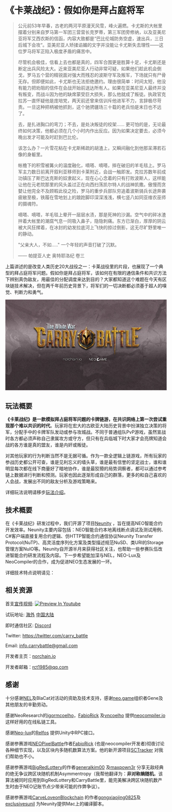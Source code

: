 # 《卡莱战纪》：假如你是拜占庭将军





>   
>
> 公元前53年早春，古老的两河平原漫天风雪，峰火遍燃。卡尤斯的大帐里摆着分别来自罗马第一军团三营营长克罗蒂，第三军团旁修纳，以及亚美尼亚将军艾西农斯的信函，内容大致都是“巴比伦城防务空虚，速出兵，三日后城下会攻“。亚美尼亚人矫揉谄媚的文字并没能让卡尤斯失去理性——这位罗马将军正陷入极度矛盾的痛苦中。
>
> 尽管机会极佳，信看上去也都是真的，四军合围更是胜算十足，卡尤斯还是断定出兵风险太大。近来亚美尼亚人行动非常可疑，如果他们趁此机会倒戈，罗马五个营的精锐面对强大而残忍的波斯守军及叛军，下场就只有尸骨无存。但即便如此，卡尤斯也无法拒绝邀约。理由很简单：时间太短，他没有能力把劝阻的信件在会战开始前送达所有人。如果在亚美尼亚人最终并没有叛变，而战斗因为他的缺席蒙受巨大损失，那么他就成了叛徒。执政官克拉苏一直怀疑他是庞培党，两天前还曾来信训斥他进军不力，言辞极尽苛责。一旦这种把柄被他抓到，这个驰骋疆场三十载的老兵怕是末日也不远了。
>
> 去，是扎进胸口的弯刀；不去，是处决叛徒的绞架…… 更可怕的是，无论最终如何决策，他都必须在几个小时内作出反应。因为如果决定要去，必须今晚出发才可能及时赶到巴比伦。
>
> 该怎么办？一片雪花粘在卡尤斯稀疏的胡渣上，又瞬间融化到他那呆滞若石像的身躯里。
>
> 帐檐下的积雪被篝火的温度融化，嘀嗒、嘀嗒，摔在破旧的羊毛毯上。罗马军主力数日前离开叙利亚移师到卡莱附近，会战一触即发。克拉苏数年前成功镇压了斯巴达克斯的奴隶起义，现在心心念着的只有打败波斯人，这样能让他在元老院那里的风头盖过正在向西扫荡凯尔特人的战神凯撒。傲慢而贪婪让他完全不及顾暇此役之险，罗马的重步兵部队穷追着波斯骑兵长途奔袭疲敝至极，铁履在雪地划上的踉跄脚印深深浅浅，横七竖八如同亚维农巫师的摄魂符。
>
> 嘀嗒、嘀嗒，羊毛毯上晕开一层层水渍，那是死神的沙漏。空气中的碎冰渣拌着大帐里的潮腐气息一同吸入鼻子，隐隐刺痛。东方已渐白，厚厚的阴云被大风狂撵着，在冰封的幼发拉底河上飞快的掠过倒影，这无尽旷野里唯一的静动。
>
> "父亲大人，不如....." 一个年轻的声音打破了沉默。
>
> 
>
> —— 帕提亚人史 奥特耶洛纪 卷三





上篇讲述的是改变人类历史20大战役之一：卡莱战役里的片段，也展现了一个典型的拜占庭将军问题。假如你是拜占庭将军，该如何在有限的通信条件和共识方法下辨别真伪敌友，用最佳的分配调度来达到目的？大家都知道这个难题在今天有区块链技术解决，但在两千年前历史背景下，将军们的一切决断都必须基于超人的嗅觉、判断力和勇气。

![Logo](pics/Logo.jpg)

##  玩法概要

**《卡莱战纪》是一款模拟拜占庭将军问题的卡牌链游，在共识网络上第一次尝试重现那个难以共识的时代**。玩家将在宏大的古欧亚大陆历史背景中扮演独立决策的将军，分配手中的卡牌军队发动或参与攻城战。不同于普通组队PvP游戏，虽然宣战时各方都必须声称自己隶属攻方或守方，但只有在兵临城下时大家才会亮牌知道会战的各方谁是真的盟友，谁是内奸或叛徒。

对其他玩家的行为判断当然不是无据可循。作为一款全逻辑上链游戏，所有玩家的参战历史都公开可查，谁是见利忘义的墙头草，谁是最有信誉的坚定战士，谁和谁明显每次都在线下商量好了暗地协作，谁是最狡猾的局势洞察者，都可以通过参考链上数据进行判断和预测。玩家也因此逐渐形成自己的群落，更多的和自己喜欢的人会战，发展出不同的敌友分析及游戏策略来。

详细玩法说明请移步[玩法介绍](https://github.com/norchain/NEOGameComp/blob/master/%E5%8D%A1%E8%8E%B1%E6%88%98%E7%BA%AA-%E7%8E%A9%E6%B3%95.md)。

## 技术概要

在《卡莱战纪》研发过程中，我们开源了项目[Neunity](https://github.com/norchain/Neunity) ，旨在提高NEO智能合约开发效率。Neunity主要内容包括：NEO智能合约本地离线断点调试及测试用例、C#客户端直接复用合约逻辑、仿HTTP智能合约通信协议Neunity Transfer Protocol(NuTP)、高灵活度序列化方案及类型描述规范NuSD、类URI的Storage管理方案NuIO等。Neunity自开源半月来获得社区关注，也帮助一些参赛队伍改进智能合约研发流程及内容。下一步希望能加深与NEL，NEO-Lux及NeoCompiler的合作，成为促进NEO生态发展的一环。

详细技术特点说明请见：

## 相关资源

首支[宣传视频](https://youtu.be/PdRJCIeihiY):
[![Preview In Youtube](http://www.imageurl.ir/images/68301098834895736863.png)](https://youtu.be/PdRJCIeihiY)

试玩地址: [海外](http://www.norchain.io/neounity)  [中国大陆](http://119.23.254.156/neounity/)

即时通信社区: [Discord](<https://discord.gg/pKQyyrP> )

Twitter: https://twitter.com/carry_battle

Email: info.carrybattle@gmail.com

开发者主页：[norchain.io](norchain.io)

开发者邮箱：rct1985@qq.com



## 感谢

十分感谢[NEL](https://github.com/NewEconoLab)及BlaCat对活动的资助及技术支持，感谢[neo.game](neo.game)组织者Gene及其他朋友的辛勤劳动。

感谢NeoResearch的[igormcoelho](https://github.com/igormcoelho)，[FabioRick](https://github.com/FabioRick) 及[vncoelho](https://github.com/vncoelho) 提供[neocompiler.io](https://neocompiler.io/) 这样好用的在线私链工具。

感谢[Neo-lux](https://github.com/CityOfZion/neo-lux)的[Relfos](https://github.com/Relfos) 提供Unity中RPC接口。

感谢参赛游戏[NEOPixelBattle](https://github.com/NEOGaming/NEOGames/tree/master/NEOPixelBattle)作者[FabioRick](https://github.com/FabioRick) (也是neocompiler开发者)彻夜讨论各种细节实现，以及区块内多随机数算法方案。他的新开源项目[SCTracker](https://github.com/FabioRick/SCTracker) 对我们帮助也不小。

感谢参赛游戏[BigRedLottery](https://github.com/generalkim00/neogame)的作者[generalkim00](https://github.com/generalkim00) 及[maxpown3r](https://github.com/maxpown3r) 分享无敌经典的绝无争议跨区块随机机制Asymmentropy（我帮他翻译为：**非对称熵随机**。该算法被同时应用到BigRedLottery和CarryBattle里，能完美解决跨区块随机数产生时由于NEO记账节点少带来可能的作弊争议）。

感谢参赛游戏[CarveLoveonBlockchain](https://github.com/exclusivesunil/howmuchyaknowabotme) 的作者[gongxiaojing0825](https://github.com/gongxiaojing0825)及[exclusivesunil](https://github.com/exclusivesunil) 为Neunity提供Mac上的编译脚本。
